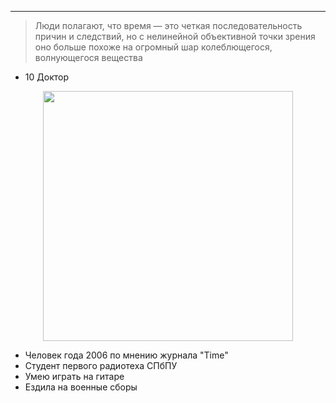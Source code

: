 ---
> Люди полагают, что время — это четкая последовательность причин и следствий, но с нелинейной объективной точки зрения оно больше похоже на огромный шар колеблющегося, волнующегося вещества
-  10 Доктор
<div id="header" align="center">
  <img src="https://media.giphy.com/media/CmQQsUxwjBEgU/giphy.gif" width="400"/>
</div>  


 - Человек года 2006 по мнению журнала "Time"
 - Студент первого радиотеха СПбПУ 
 - Умею играть на гитаре
 - Ездила на военные сборы

